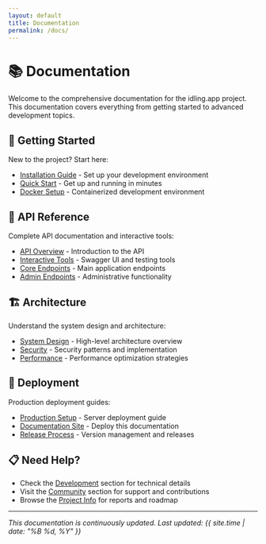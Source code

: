 ```yaml
---
layout: default
title: Documentation
permalink: /docs/
---
```


# 📚 Documentation

Welcome to the comprehensive documentation for the idling.app project. This documentation covers everything from getting started to advanced development topics.

## 🚀 Getting Started

New to the project? Start here:

- [Installation Guide](getting-started/installation/) - Set up your development environment
- [Quick Start](getting-started/quickstart/) - Get up and running in minutes
- [Docker Setup](getting-started/docker/) - Containerized development environment

## 🔌 API Reference

Complete API documentation and interactive tools:

- [API Overview](api/overview/) - Introduction to the API
- [Interactive Tools](api/interactive/) - Swagger UI and testing tools
- [Core Endpoints](api/core/) - Main application endpoints
- [Admin Endpoints](api/admin/) - Administrative functionality

## 🏗️ Architecture

Understand the system design and architecture:

- [System Design](architecture/system/) - High-level architecture overview
- [Security](architecture/security/) - Security patterns and implementation
- [Performance](architecture/performance/) - Performance optimization strategies

## 🚀 Deployment

Production deployment guides:

- [Production Setup](deployment/production/) - Server deployment guide
- [Documentation Site](deployment/docs/) - Deploy this documentation
- [Release Process](deployment/releases/) - Version management and releases

## 📋 Need Help?

- Check the [Development](../dev/) section for technical details
- Visit the [Community](../community/) section for support and contributions
- Browse the [Project Info](../community/project/) for reports and roadmap

---

_This documentation is continuously updated. Last updated: {{ site.time | date: "%B %d, %Y" }}_
